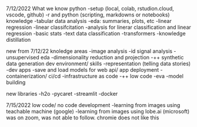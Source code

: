 7/12/2022
What we know
python 
-setup (local, colab, rstudion.cloud, vscode, github)
-r and python (scripting, markdowns or notebooks)
knowledge
-tabular data analysis
  -eda: summaries, plots, etc
   -linear regression
   -linear classifcitation
-analysis for linerar classification and linear regression
-basic stats
-text data classification
-transformers
-knowledge distillation 

new from 7/12/22
knoledge areas
-image analysis
-id signal analysis
-unsupervised eda
  -dimensionality reduction and projection
-++ synthetic data generation
dev environment/ skills
-representation (telling data stories)
  -dev apps
-save and load models for web api/ app deployment
-containerization/ ci/cd
-infrastructure as code
-++ low code
  -eva
  -model building
  
new libraries
-h2o
-pycaret
-streamlit
-docker

7/15/2022
low code/ no code development
-learning from images using teachable machine (google)
-learning from images using lobe.ai (microsoft)
was on zoom, was not able to follow. chromie does not like this
